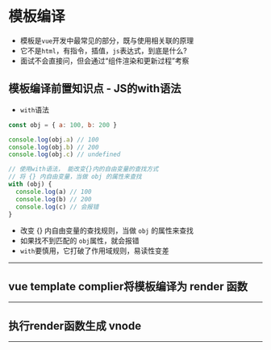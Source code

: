 # 模板编译

- 模板是`vue`开发中最常见的部分，既与使用相关联的原理
- 它不是`html`，有指令，插值，`js`表达式，到底是什么?
- 面试不会直接问，但会通过“组件渲染和更新过程”考察

## 模板编译前置知识点 - JS的with语法

- `with`语法
```js
const obj = { a: 100, b: 200 }

console.log(obj.a) // 100
console.log(obj.b) // 200
console.log(obj.c) // undefined

// 使用with语法， 能改变{}内的自由变量的查找方式
// 将 {} 内自由变量，当做 obj 的属性来查找
with (obj) {
  console.log(a) // 100
  console.log(b) // 200
  console.log(c) // 会报错
}
```
  - 改变 {} 内自由变量的查找规则，当做 `obj` 的属性来查找
  - 如果找不到匹配的 `obj`属性，就会报错
  - `with`要慎用，它打破了作用域规则，易读性变差


- - -

## vue template complier将模板编译为 render 函数

- - -

## 执行render函数生成 vnode

- - -
